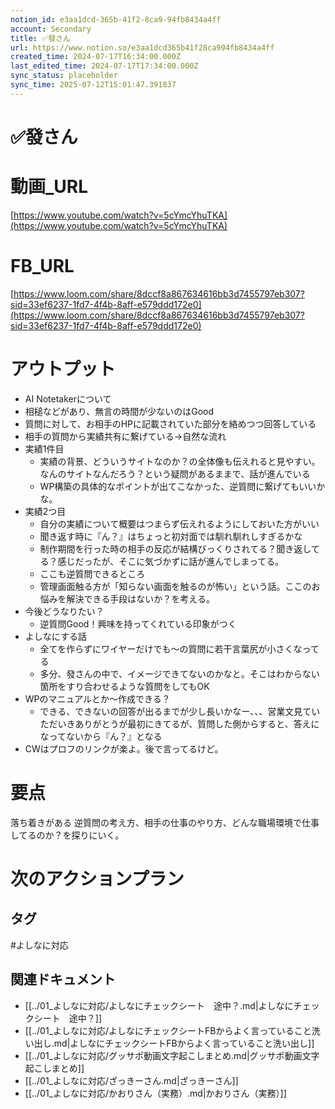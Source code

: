 ```yaml
---
notion_id: e3aa1dcd-365b-41f2-8ca9-94fb8434a4ff
account: Secondary
title: ✅發さん
url: https://www.notion.so/e3aa1dcd365b41f28ca994fb8434a4ff
created_time: 2024-07-17T16:34:00.000Z
last_edited_time: 2024-07-17T17:34:00.000Z
sync_status: placeholder
sync_time: 2025-07-12T15:01:47.391837
---
```

# ✅發さん

# 動画_URL
[https://www.youtube.com/watch?v=5cYmcYhuTKA](https://www.youtube.com/watch?v=5cYmcYhuTKA)
# FB_URL
[https://www.loom.com/share/8dccf8a867634616bb3d7455797eb307?sid=33ef6237-1fd7-4f4b-8aff-e579ddd172e0](https://www.loom.com/share/8dccf8a867634616bb3d7455797eb307?sid=33ef6237-1fd7-4f4b-8aff-e579ddd172e0)
# アウトプット
- AI Notetakerについて
- 相槌などがあり、無言の時間が少ないのはGood
- 質問に対して、お相手のHPに記載されていた部分を絡めつつ回答している
- 相手の質問から実績共有に繋げている→自然な流れ
- 実績1件目
  - 実績の背景、どういうサイトなのか？の全体像も伝えれると見やすい。なんのサイトなんだろう？という疑問があるままで、話が進んでいる
  - WP構築の具体的なポイントが出てこなかった、逆質問に繋げてもいいかな。
- 実績2つ目
  - 自分の実績について概要はつまらず伝えれるようにしておいた方がいい
  - 聞き返す時に『ん？』はちょっと初対面では馴れ馴れしすぎるかな
  - 制作期間を行った時の相手の反応が結構びっくりされてる？聞き返してる？感じだったが、そこに気づかずに話が進んでしまってる。
  - ここも逆質問できるところ
  - 管理画面触る方が「知らない画面を触るのが怖い」という話。ここのお悩みを解決できる手段はないか？を考える。
- 今後どうなりたい？
  - 逆質問Good！興味を持ってくれている印象がつく
- よしなにする話
  - 全てを作らずにワイヤーだけでも〜の質問に若干言葉尻が小さくなってる
  - 多分、發さんの中で、イメージできてないのかなと。そこはわからない箇所をすり合わせるような質問をしてもOK
- WPのマニュアルとか〜作成できる？
  - できる、できないの回答が出るまでが少し長いかなー、、、営業文見ていただいきありがとうが最初にきてるが、質問した側からすると、答えになってないから『ん？』となる
- CWはプロフのリンクが楽よ。後で言ってるけど。
# 要点
落ち着きがある
逆質問の考え方、相手の仕事のやり方、どんな職場環境で仕事してるのか？を探りにいく。
# 次のアクションプラン

## タグ

#よしなに対応 

## 関連ドキュメント

- [[../01_よしなに対応/よしなにチェックシート　途中？.md|よしなにチェックシート　途中？]]
- [[../01_よしなに対応/よしなにチェックシートFBからよく言っていること洗い出し.md|よしなにチェックシートFBからよく言っていること洗い出し]]
- [[../01_よしなに対応/グッサポ動画文字起こしまとめ.md|グッサポ動画文字起こしまとめ]]
- [[../01_よしなに対応/ざっきーさん.md|ざっきーさん]]
- [[../01_よしなに対応/かおりさん（実務）.md|かおりさん（実務）]]
